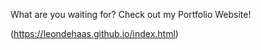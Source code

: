 
What are you waiting for? Check out my Portfolio Website!

(https://leondehaas.github.io/index.html)
